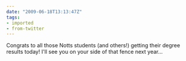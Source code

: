 ```yaml
---
date: "2009-06-18T13:13:47Z"
tags:
- imported
- from-twitter
---
```

Congrats to all those Notts students \(and others\!\) getting their degree results today\! I'll see you on your side of that fence next year...
